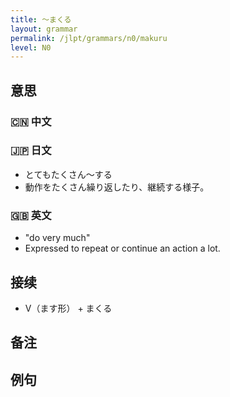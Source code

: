 ```yaml
---
title: 〜まくる
layout: grammar
permalink: /jlpt/grammars/n0/makuru
level: N0
---
```


## 意思

### 🇨🇳 中文


### 🇯🇵 日文

- とてもたくさん～する
- 動作をたくさん繰り返したり、継続する様子。

### 🇬🇧 英文

- "do very much"
- Expressed to repeat or continue an action a lot.

## 接续

- V（ます形） \+ まくる

## 备注


## 例句

